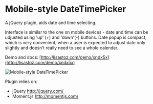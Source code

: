 Mobile-style DateTimePicker
===========================

A jQuery plugin, aids date and time selecting. 

Interface is similar to the one on mobile devices - date and time can be udjusted
using 'up' (+) and 'down'(-) buttons. Date popup is compact, which is very convenient,
when a user is expected to adjust date only slightly
and doesn't really need to see a whole calendar.

Demo and docs: [http://lisastoz.com/demo/xndx5x](http://lisastoz.com/demo/xndx5x)

![Mobile-style DateTimePicker](http://www.lisastoz.com/demos/date-time-picker/assets/screenshot.jpg "Mobile-style DateTimePicker")

Plugin relies on:
* jQuery http://jquery.com/
* Moment.js http://momentjs.com/
